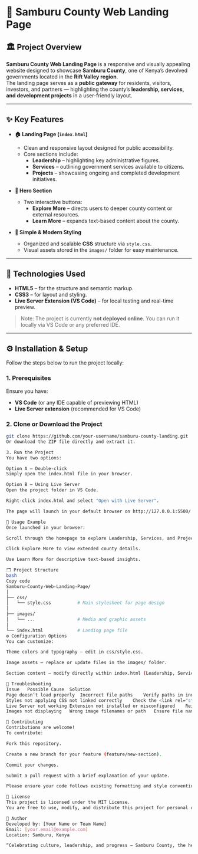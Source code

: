 # 🌄 Samburu County Web Landing Page

## 🏛️ Project Overview

**Samburu County Web Landing Page** is a responsive and visually appealing website designed to showcase **Samburu County**, one of Kenya’s devolved governments located in the **Rift Valley region**.  
The landing page serves as a **public gateway** for residents, visitors, investors, and partners — highlighting the county’s **leadership, services, and development projects** in a user-friendly layout.

---

## ✨ Key Features

- **🏠 Landing Page (`index.html`)**
  - Clean and responsive layout designed for public accessibility.  
  - Core sections include:
    - **Leadership** – highlighting key administrative figures.  
    - **Services** – outlining government services available to citizens.  
    - **Projects** – showcasing ongoing and completed development initiatives.

- **🎯 Hero Section**
  - Two interactive buttons:
    - **Explore More** – directs users to deeper county content or external resources.  
    - **Learn More** – expands text-based content about the county.  

- **💅 Simple & Modern Styling**
  - Organized and scalable **CSS** structure via `style.css`.  
  - Visual assets stored in the `images/` folder for easy maintenance.

---

## 🧰 Technologies Used

- **HTML5** – for the structure and semantic markup.  
- **CSS3** – for layout and styling.  
- **Live Server Extension (VS Code)** – for local testing and real-time preview.  

> Note: The project is currently **not deployed online**. You can run it locally via VS Code or any preferred IDE.

---

## ⚙️ Installation & Setup

Follow the steps below to run the project locally:

### 1. Prerequisites
Ensure you have:
- **VS Code** (or any IDE capable of previewing HTML)
- **Live Server extension** (recommended for VS Code)

### 2. Clone or Download the Project
```bash
git clone https://github.com/your-username/samburu-county-landing.git
Or download the ZIP file directly and extract it.

3. Run the Project
You have two options:

Option A — Double-click
Simply open the index.html file in your browser.

Option B — Using Live Server
Open the project folder in VS Code.

Right-click index.html and select "Open with Live Server".

The page will launch in your default browser on http://127.0.0.1:5500/ (or a similar local port).

🚀 Usage Example
Once launched in your browser:

Scroll through the homepage to explore Leadership, Services, and Projects sections.

Click Explore More to view extended county details.

Use Learn More for descriptive text-based insights.

🗂️ Project Structure
bash
Copy code
Samburu-County-Web-Landing-Page/
│
├── css/
│   └── style.css          # Main stylesheet for page design
│
├── images/
│   └── ...                # Media and graphic assets
│
└── index.html             # Landing page file
⚙️ Configuration Options
You can customize:

Theme colors and typography — edit in css/style.css.

Image assets — replace or update files in the images/ folder.

Section content — modify directly within index.html (Leadership, Services, Projects).

🧩 Troubleshooting
Issue	Possible Cause	Solution
Page doesn’t load properly	Incorrect file paths	Verify paths in index.html and style.css
Styles not applying	CSS not linked correctly	Check the <link rel="stylesheet"> tag in index.html
Live Server not working	Extension not installed or misconfigured	Reinstall the Live Server VS Code extension
Images not displaying	Wrong image filenames or path	Ensure file names match exactly (case-sensitive)

🤝 Contributing
Contributions are welcome!
To contribute:

Fork this repository.

Create a new branch for your feature (feature/new-section).

Commit your changes.

Submit a pull request with a brief explanation of your update.

Please ensure your code follows existing formatting and style conventions.

📄 License
This project is licensed under the MIT License.
You are free to use, modify, and distribute this project for personal or educational purposes.

🧠 Author
Developed by: [Your Name or Team Name]
Email: [your.email@example.com]
Location: Samburu, Kenya

“Celebrating culture, leadership, and progress — Samburu County, the heart of Kenya’s Rift Valley.”